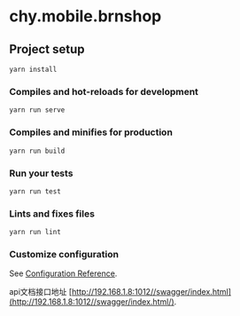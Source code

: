 # chy.mobile.brnshop

## Project setup
```
yarn install
```

### Compiles and hot-reloads for development
```
yarn run serve
```

### Compiles and minifies for production
```
yarn run build
```

### Run your tests
```
yarn run test
```

### Lints and fixes files
```
yarn run lint
```

### Customize configuration
See [Configuration Reference](https://cli.vuejs.org/config/).

api文档接口地址 [http://192.168.1.8:1012//swagger/index.html](http://192.168.1.8:1012//swagger/index.html/).
